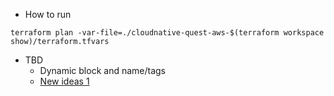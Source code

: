 - How to run

```
terraform plan -var-file=./cloudnative-quest-aws-$(terraform workspace show)/terraform.tfvars
```

- TBD
  - Dynamic block and name/tags
  - [New ideas 1](https://discuss.hashicorp.com/t/dynamic-block-used-together-with-count/9329/3)
